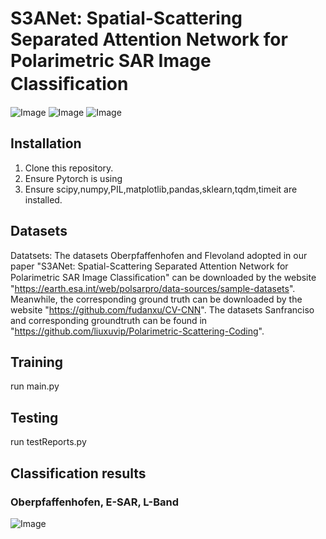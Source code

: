 # S3ANet: Spatial-Scattering Separated Attention Network for Polarimetric SAR Image Classiﬁcation 
![Image](https://github.com/fanzhaohao123/SSSANet/blob/master/img/sssa.png)
![Image](https://github.com/fanzhaohao123/SSSANet/blob/master/img/rsssa.png)
![Image](https://github.com/fanzhaohao123/SSSANet/blob/master/img/networks.png)

## Installation

1. Clone this repository.
2. Ensure Pytorch is using
3. Ensure scipy,numpy,PIL,matplotlib,pandas,sklearn,tqdm,timeit are installed.
## Datasets
Datatsets: The datasets Oberpfaffenhofen and Flevoland adopted in our paper "S3ANet: Spatial-Scattering Separated Attention Network for Polarimetric SAR Image Classiﬁcation" can be downloaded by the website "https://earth.esa.int/web/polsarpro/data-sources/sample-datasets".
Meanwhile, the corresponding ground truth can be downloaded by the website "https://github.com/fudanxu/CV-CNN".
The datasets Sanfranciso and corresponding groundtruth can be found in "https://github.com/liuxuvip/Polarimetric-Scattering-Coding".
## Training
run main.py

## Testing
run testReports.py

## Classification results

###  Oberpfaffenhofen, E-SAR, L-Band

![Image](https://github.com/fanzhaohao123/SSSANet/blob/master/img/results.png)